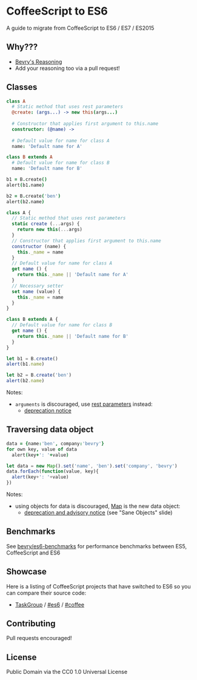 # CoffeeScript to ES6

A guide to migrate from CoffeeScript to ES6 / ES7 / ES2015

## Why???

- [Bevry's Reasoning](https://discuss.bevry.me/t/move-from-coffeescript-to-es6/)
- Add your reasoning too via a pull request!

## Classes

``` coffee
class A
  # Static method that uses rest parameters
  @create: (args...) -> new this(args...)
  
  # Constructor that applies first argument to this.name
  constructor: (@name) ->
  
  # Default value for name for class A
  name: 'Default name for A'

class B extends A
  # Default value for name for class B
  name: 'Default name for B'

b1 = B.create()
alert(b1.name)

b2 = B.create('ben')
alert(b2.name)
```

``` javascript
class A {
  // Static method that uses rest parameters
  static create (...args) {
    return new this(...args)
  }
  // Constructor that applies first argument to this.name
  constructor (name) {
    this._name = name
  }
  // Default value for name for class A
  get name () {
    return this._name || 'Default name for A'
  }
  // Necessary setter
  set name (value) {
    this._name = name
  }
}

class B extends A {
  // Default value for name for class B
  get name () {
    return this._name || 'Default name for B'
  }
}

let b1 = B.create()
alert(b1.name)

let b2 = B.create('ben')
alert(b2.name)
```

Notes:

- `arguments` is discouraged, use [rest parameters](https://babeljs.io/docs/learn-es6/#default-rest-spread) instead:
  - [deprecation notice](https://groups.google.com/forum/embed/?place=forum/strengthen-js#!topic/strengthen-js/2lW_VzHBfKw)


## Traversing data object

``` coffee
data = {name:'ben', company:'bevry'}
for own key, value of data
  alert(key+': '+value)
```

``` javascript
let data = new Map().set('name', 'ben').set('company', 'bevry')
data.forEach(function(value, key){
  alert(key+': '+value)
})
```

Notes:

- using objects for data is discouraged, [Map](https://babeljs.io/docs/learn-es6/#map-set-weak-map-weak-set) is the new data object:
  - [deprecation and advisory notice](https://drive.google.com/file/d/0B1v38H64XQBNT1p2XzFGWWhCR1k/view) (see "Sane Objects" slide)


## Benchmarks

See [bevry/es6-benchmarks](https://github.com/bevry/es6-benchmarks) for performance benchmarks between ES5, CoffeeScript and ES6


## Showcase

Here is a listing of CoffeeScript projects that have switched to ES6 so you can compare their source code:

- [TaskGroup](https://github.com/bevry/taskgroup) / [#es6](https://github.com/bevry/taskgroup/tree/es6) / [#coffee](https://github.com/bevry/taskgroup/tree/coffee)


## Contributing

Pull requests encouraged!

## License

Public Domain via the CC0 1.0 Universal License
